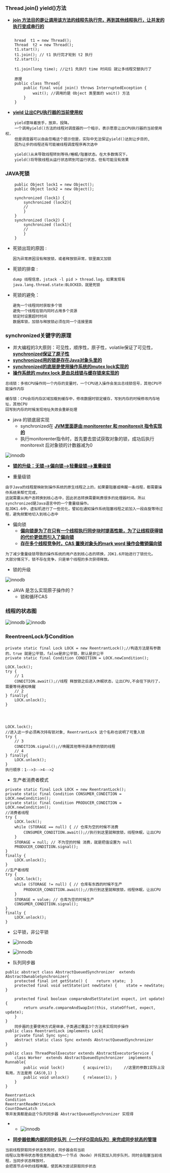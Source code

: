 ### Thread.join() yield()方法

- **[join 方法目的是让调用该方法的线程先执行完，再到其他线程执行，让并发的执行变成串行的](#)**
```

    hread  t1 = new Thread();
    Thread  t2 = new Thread();
    t1.start();
    t1.join(); // t1 执行完才轮到 t2 执行
    t2.start();
    
    t1.join(long time); //让t1 先执行 time 时间后 就让多线程交替执行了
    
    原理
    public class Thread{
        public final void join() throws InterruptedException {
            wait(); //调用的是 Object 类里面的 wait() 方法
        }
    }
```

- **[yield 让出CPU执行器的当前使用权](#)**
```
    yield意味着放手，放弃，投降。
    一个调用yield()方法的线程对调度器的一个暗示，表示愿意让出CPU执行器的当前使用权，
    但是调度器可以自由忽略这个提示但是，实际中无法保证yield()达到让步目的,
    因为让步的线程还有可能被线程调度程序再次选中
    
    yield()从未导致线程转到等待/睡眠/阻塞状态。在大多数情况下，
    yield()将导致线程从运行状态转到可运行状态，但有可能没有效果
```

### JAVA死锁
```
    public Object lock1 = new Object();
    public Object lock2 = new Object();
    
    synchronized (lock1) {
        synchronized (lock2){
        //
        }
    }
    synchronized (lock2) {
        synchronized (lock1){
        //
        }
    }
```
- 死锁出现的原因 : 
    ```
    因为异常原因没有释放锁，或者释放锁异常，锁里面又加锁
    ```
- 死锁的排查 :
    ```
    dump 线程信息，jstack -l pid > thread.log，如果发现有 java.lang.thread.state:BLOCKED，就是死锁
    ```
- 死锁的避免：
    ```
    避免一个线程同时获取多个锁
    避免一个线程在锁内同时占用多个资源
    锁定时设置超时时间
    数据库锁，加锁与释放锁必须在同一个连接里面
    ```


### synchronized关键字的原理

- 并大编程的3大原则：可见性，顺序性，原子性，volatile保证了可见性，**[synchronized保证了原子性](#)**
- **[synchronized用的锁是存在Java对象头里的](#)**
- **[synchronized的底层是使用操作系统的mutex lock实现的](#)**
- **[操作系统的 mutex lock 是由总线锁与缓存锁来实现的](#)**
```
总线锁：多核CPU操作同一个内存的变量时，一个CPU进入操作会发出总线锁信号，其他CPU不能操作内存

缓存锁：CPU会将内存区域加载到缓存中，修改数据时锁定缓存，写到内存的时候修改内存地址，其他CPU
回写到内存的时候发现地址失效会重新处理

```
- java 的锁底层实现
    - synchronized在 **[JVM里面是由 monitorenter 和 monitorexit 指令实现的](#)**
    - 执行monitorenter指令时，首先要去尝试获取对象的锁，成功后执行 monitorexit 后对象锁的计数器减为0

![innodb](https://github.com/caesar-empereur/read-book/blob/master/photo/synchronized.png)

- **[锁的升级：无锁-->偏向锁-->轻量级锁-->重量级锁](#)**

- 重量级锁
```
由于Java的线程是映射到操作系统的原生线程之上的，如果要阻塞或唤醒一条线程，都需要操作系统来帮忙完成，
这就需要从用户态转换到核心态中，因此状态转换需要耗费很多的处理器时间。所以synchronized是Java语言中的一个重量级操作。
在JDK1.6中，虚拟机进行了一些优化，譬如在通知操作系统阻塞线程之前加入一段自旋等待过程，避免频繁地切入到核心态中
```

- 偏向锁
    - **[偏向锁是为了在只有一个线程执行同步块时提高性能，为了让线程获得锁的代价更低而引入了偏向锁](#)**
    - **[存在多个线程竞争时，CAS 置换对象头的mark word 操作会撤销偏向锁](#)**
```
为了减少重量级锁导致的操作系统的用户态到核心态的转换，JDK1.6开始进行了锁优化。
大部分情况下，锁不存在竞争，只是单个线程的多次获得释放。
```
- 锁的升级

![innodb](https://github.com/caesar-empereur/read-book/blob/master/photo/锁的升级.png)

- JAVA 是怎么实现原子操作的？
  - 锁和循环CAS


### 线程的状态图

![innodb](https://github.com/caesar-empereur/read-book/blob/master/photo/线程状态含义.png)
![innodb](https://github.com/caesar-empereur/read-book/blob/master/photo/线程状态图.png)


### ReentreenLock与Condition

```
private static final Lock LOCK = new ReentrantLock();//构造方法是有参数的，true 就是公平锁，false是非公平锁，默认是非公平
private static final Condition CONDITION = LOCK.newCondition();

LOCK.lock();
try {	
    // 1
    CONDITION.await();//线程 释放锁之后进入休眠状态，让出CPU,不会往下执行了，需要等待通知唤醒
    // 2
} finally{
    LOCK.unlock();
}




LOCK.lock();
//进入这一步必须再次持有锁对象, ReentrantLock 这个名称也说明了可重入锁
try {	
    // 3
    CONDITION.signal();//唤醒其他等待该条件的锁的线程
    // 4
} finally{
    LOCK.unlock();
}
执行顺序：1-->3-->4-->2
```

- 生产者消费者模式
```
private static final Lock LOCK = new ReentrantLock();
private static final Condition CONSUMER_CONDITION = LOCK.newCondition();
private static final Condition PRODUCER_CONDITION = LOCK.newCondition();
//消费者线程
try {
    LOCK.lock();
    while (STORAGE == null) { // 仓库为空的时候不消费
        CONSUMER_CONDITION.await();//执行到这里就释放锁，线程休眠，让出CPU
    }
    STORAGE = null; // 不为空的时候 消费，就是把值设置为 null
    PRODUCER_CONDITION.signal();
}
finally {
    LOCK.unlock();
}
//生产者线程
try {
    LOCK.lock();
    while (STORAGE != null) { // 仓库有东西的时候不生产
        PRODUCER_CONDITION.await();//执行到这里就释放锁，线程休眠，让出CPU
    }
    STORAGE = value; // 仓库为空的时候生产
    CONSUMER_CONDITION.signal();
}
finally {
    LOCK.unlock();
}
```

- 公平锁，非公平锁
- ![innodb](https://github.com/caesar-empereur/read-book/blob/master/photo/公平锁.png)

- ![innodb](https://github.com/caesar-empereur/read-book/blob/master/photo/队列与同步器.png)


- 队列同步器
```
public abstract class AbstractQueuedSynchronizer  extends AbstractOwnableSynchronizer{
    protected final int getState() {	return state;  }
    protected final void setState(int newState) {    state = newState; }
    
    protected final boolean compareAndSetState(int expect, int update) {
        return unsafe.compareAndSwapInt(this, stateOffset, expect, update);
    }
}
    同步器的主要使用方式是继承,子类通过覆盖3个方法来实现同步操作
public class ReentrantLock implements Lock{
    private final Sync sync;
    abstract static class Sync extends AbstractQueuedSynchronizer
}

public class ThreadPoolExecutor extends AbstractExecutorService {
    class Worker  extends AbstractQueuedSynchronizer  implements Runnable{
        public void lock()        { acquire(1); 	//这里的参数1实际上没有用，方法是用 CAS(0,1) }
        public void unlock()      { release(1); }
    }
}
```

```
ReentrantLock
Condition
ReentrantReadWriteLock
CountDownLatch 
等并发类都是由这个队列同步器 AbstractQueuedSynchronizer 实现得
```

- - ![innodb](https://github.com/caesar-empereur/read-book/blob/master/photo/同步器原理.png)

- **[同步器依赖内部的同步队列（一个FIFO双向队列）来完成同步状态的管理](#)**
```
当前线程获取同步状态失败时，同步器会将当前
线程以及等待状态等信息构造成为一个节点（Node）并将其加入同步队列，同时会阻塞当前线程，当同步状态释放时，
会把首节点中的线程唤醒，使其再次尝试获取同步状态
```
